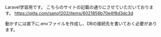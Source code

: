 Laravel学習用です。
こちらのサイトの記載の通りにさせていただいております。
https://qiita.com/sano1202/items/6021856b70e4f8d3dc3d

動かすには直下に.envファイルを作成し、DBの接続先を書いておく必要があります。

